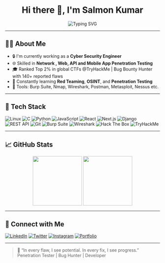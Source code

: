 <h1 align="center">Hi there 👋, I'm Salmon Kumar</h1>


<div align="center">
  <img src="https://readme-typing-svg.herokuapp.com?font=Fira+Code&size=24&duration=3000&pause=1000&color=00FF00&center=true&vCenter=true&width=635&lines=Cyber+Security+Engineer;Bug+Bounty+Hunter;OSINT+%7C+Red+Teaming+%7C+CTF+Player;Breaking+things+to+build+stronger+systems" alt="Typing SVG" />
</div>

---

## 🧑‍💻 About Me

- 🔒 I'm currently working as a **Cyber Security Engineer**
- 🌐 Skilled in **Network , Web, API and Mobile App Penetration Testing**
- 🎓 Ranked Top 2% in global CTFs @TryHackMe | Bug Bounty Hunter with 140+ reported flaws
- 🚀 Constantly learning **Red Teaming**, **OSINT**, and **Penetration Testing**
- 🧰 Tools: Burp Suite, Nmap, Wireshark, Postman, Metasploit, Nessus etc.


---

## 🧰 Tech Stack

![Linux](https://img.shields.io/badge/Linux-FCC624?style=for-the-badge&logo=linux&logoColor=black)
![C](https://img.shields.io/badge/C-00599C?style=for-the-badge&logo=c&logoColor=white)
![Python](https://img.shields.io/badge/Python-14354C?style=for-the-badge&logo=python)
![JavaScript](https://img.shields.io/badge/JavaScript-F7DF1E?style=for-the-badge&logo=javascript&logoColor=black)
![React](https://img.shields.io/badge/React-20232A?style=for-the-badge&logo=react)
![Next.js](https://img.shields.io/badge/Next.js-000000?style=for-the-badge&logo=next.js)
![Django](https://img.shields.io/badge/Django-092E20?style=for-the-badge&logo=django)
![REST API](https://img.shields.io/badge/REST%20API-00599C?style=for-the-badge&logo=api&logoColor=white)
![Git](https://img.shields.io/badge/Git-F05032?style=for-the-badge&logo=git)
![Burp Suite](https://img.shields.io/badge/Burp%20Suite-FF6600?style=for-the-badge&logo=PortSwigger&logoColor=white)
![Wireshark](https://img.shields.io/badge/Wireshark-1679A7?style=for-the-badge&logo=wireshark)
![Hack The Box](https://img.shields.io/badge/-HackTheBox-9FEF00?style=for-the-badge&logo=hackthebox&logoColor=white)
![TryHackMe](https://img.shields.io/badge/-TryHackMe-212C42?style=for-the-badge&logo=tryhackme&logoColor=white)




---

## 📈 GitHub Stats

<p align="center">
  <img src="https://github-readme-stats.vercel.app/api?username=MrRockettt&show_icons=true&theme=radical" height="160" />
  <img src="https://github-readme-stats.vercel.app/api/top-langs/?username=MrRockettt&layout=compact&theme=radical" height="160" />
</p>

---

## 🔗 Connect with Me

[![LinkedIn](https://img.shields.io/badge/LinkedIn-blue?style=for-the-badge&logo=linkedin&logoColor=white)](https://www.linkedin.com/in/mrrockettt/)
[![Twitter](https://img.shields.io/badge/Twitter-black?style=for-the-badge&logo=twitter&logoColor=white)](https://x.com/mr_rockettt)
[![Instagram](https://img.shields.io/badge/Instagram-E4405F?style=for-the-badge&logo=instagram&logoColor=white)](https://www.instagram.com/mr_rockettt/)
[![Portfolio](https://img.shields.io/badge/Website-222?style=for-the-badge&logo=githubpages&logoColor=white)](https://mrrockettt.github.io/)

---

> 🔐 “In every flaw, I see potential. In every fix, I see progress.”  
>  Penetration Tester | Bug Hunter | Developer
